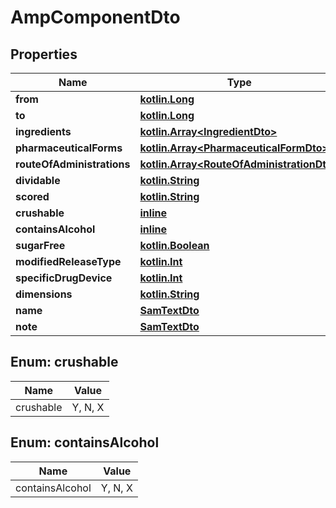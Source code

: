 # AmpComponentDto

## Properties
Name | Type | Description | Notes
------------ | ------------- | ------------- | -------------
**from** | [**kotlin.Long**](.md) |  |  [optional]
**to** | [**kotlin.Long**](.md) |  |  [optional]
**ingredients** | [**kotlin.Array&lt;IngredientDto&gt;**](IngredientDto.md) |  |  [optional]
**pharmaceuticalForms** | [**kotlin.Array&lt;PharmaceuticalFormDto&gt;**](PharmaceuticalFormDto.md) |  |  [optional]
**routeOfAdministrations** | [**kotlin.Array&lt;RouteOfAdministrationDto&gt;**](RouteOfAdministrationDto.md) |  |  [optional]
**dividable** | [**kotlin.String**](.md) |  |  [optional]
**scored** | [**kotlin.String**](.md) |  |  [optional]
**crushable** | [**inline**](#CrushableEnum) |  |  [optional]
**containsAlcohol** | [**inline**](#ContainsAlcoholEnum) |  |  [optional]
**sugarFree** | [**kotlin.Boolean**](.md) |  |  [optional]
**modifiedReleaseType** | [**kotlin.Int**](.md) |  |  [optional]
**specificDrugDevice** | [**kotlin.Int**](.md) |  |  [optional]
**dimensions** | [**kotlin.String**](.md) |  |  [optional]
**name** | [**SamTextDto**](SamTextDto.md) |  |  [optional]
**note** | [**SamTextDto**](SamTextDto.md) |  |  [optional]

<a name="CrushableEnum"></a>
## Enum: crushable
Name | Value
---- | -----
crushable | Y, N, X

<a name="ContainsAlcoholEnum"></a>
## Enum: containsAlcohol
Name | Value
---- | -----
containsAlcohol | Y, N, X
